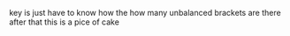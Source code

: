 key is just have to know how the how many unbalanced brackets are there after that this is a pice of cake
